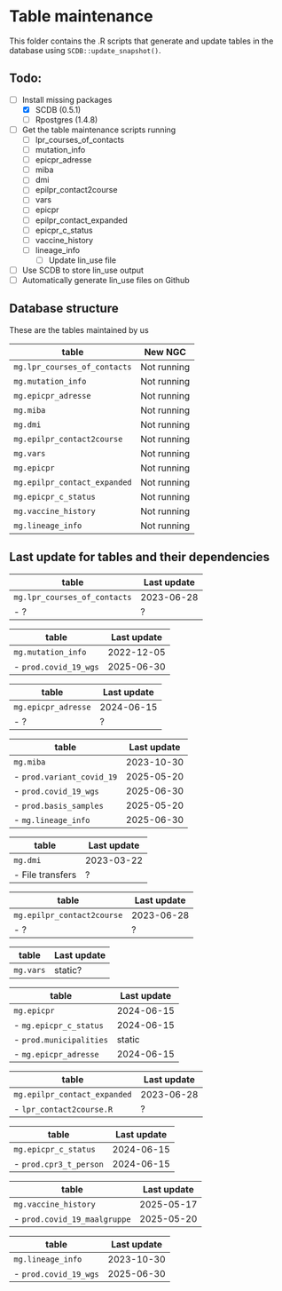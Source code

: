 # Table maintenance

This folder contains the .R scripts that generate and update tables in the database
using `SCDB::update_snapshot()`.

## Todo:

- [ ] Install missing packages
  - [x] SCDB (0.5.1)
  - [ ] Rpostgres (1.4.8)

- [ ] Get the table maintenance scripts running
  - [ ] lpr_courses_of_contacts
  - [ ] mutation_info
  - [ ] epicpr_adresse
  - [ ] miba
  - [ ] dmi
  - [ ] epilpr_contact2course
  - [ ] vars
  - [ ] epicpr
  - [ ] epilpr_contact_expanded
  - [ ] epicpr_c_status
  - [ ] vaccine_history
  - [ ] lineage_info
    - [ ] Update lin_use file

- [ ] Use SCDB to store lin_use output
- [ ] Automatically generate lin_use files on Github

## Database structure

These are the tables maintained by us

| table                        | New NGC     |
|------------------------------|-------------|
| `mg.lpr_courses_of_contacts` | Not running |
| `mg.mutation_info`           | Not running |
| `mg.epicpr_adresse`          | Not running |
| `mg.miba`                    | Not running |
| `mg.dmi`                     | Not running |
| `mg.epilpr_contact2course`   | Not running |
| `mg.vars`                    | Not running |
| `mg.epicpr`                  | Not running |
| `mg.epilpr_contact_expanded` | Not running |
| `mg.epicpr_c_status`         | Not running |
| `mg.vaccine_history`         | Not running |
| `mg.lineage_info`            | Not running |

## Last update for tables and their dependencies

| table                        | Last update |
|------------------------------|-------------|
| `mg.lpr_courses_of_contacts` | 2023-06-28  |
| - ?                          | ?           |

| table                        | Last update |
|------------------------------|-------------|
| `mg.mutation_info`           | 2022-12-05  |
| - `prod.covid_19_wgs`        | 2025-06-30  |

| table                        | Last update |
|------------------------------|-------------|
| `mg.epicpr_adresse`          | 2024-06-15  |
| - ?                          | ?           |

| table                        | Last update |
|------------------------------|-------------|
| `mg.miba`                    | 2023-10-30  |
| - `prod.variant_covid_19`    | 2025-05-20  |
| - `prod.covid_19_wgs`        | 2025-06-30  |
| - `prod.basis_samples`       | 2025-05-20  |
| - `mg.lineage_info`          | 2025-06-30  |

| table                        | Last update |
|------------------------------|-------------|
| `mg.dmi`                     | 2023-03-22  |
| - File transfers             | ?           |

| table                        | Last update |
|------------------------------|-------------|
| `mg.epilpr_contact2course`   | 2023-06-28  |
| - ?                          | ?           |

| table                        | Last update |
|------------------------------|-------------|
| `mg.vars`                    | static?     |

| table                        | Last update |
|------------------------------|-------------|
| `mg.epicpr`                  | 2024-06-15  |
| - `mg.epicpr_c_status`       | 2024-06-15  |
| - `prod.municipalities`      | static      |
| - `mg.epicpr_adresse`        | 2024-06-15  |

| table                        | Last update |
|------------------------------|-------------|
| `mg.epilpr_contact_expanded` | 2023-06-28  |
| - `lpr_contact2course.R`     | ?           |

| table                        | Last update |
|------------------------------|-------------|
| `mg.epicpr_c_status`         | 2024-06-15  |
| - `prod.cpr3_t_person`       | 2024-06-15  |

| table                        | Last update |
|------------------------------|-------------|
| `mg.vaccine_history`         | 2025-05-17  |
| - `prod.covid_19_maalgruppe` | 2025-05-20  |

| table                        | Last update |
|------------------------------|-------------|
| `mg.lineage_info`            | 2023-10-30  |
| - `prod.covid_19_wgs`        | 2025-06-30  |
